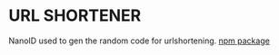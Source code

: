 # URL SHORTENER

NanoID used to gen the random code for urlshortening. [npm package](https://www.npmjs.com/package/nanoid)
